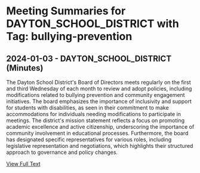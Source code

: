 # Meeting Summaries for DAYTON_SCHOOL_DISTRICT with Tag: bullying-prevention

## 2024-01-03 - DAYTON_SCHOOL_DISTRICT (Minutes)

The Dayton School District's Board of Directors meets regularly on the first and third Wednesday of each month to review and adopt policies, including modifications related to bullying prevention and community engagement initiatives. The board emphasizes the importance of inclusivity and support for students with disabilities, as seen in their commitment to make accommodations for individuals needing modifications to participate in meetings. The district's mission statement reflects a focus on promoting academic excellence and active citizenship, underscoring the importance of community involvement in educational processes. Furthermore, the board has designated specific representatives for various roles, including legislative representation and negotiations, which highlights their structured approach to governance and policy changes.

[View Full Text](https://raw.githubusercontent.com/VoronoiPerspectives/WashingtonStateSchoolBoardExplorer/refs/heads/main/data/countries/usa/states/wa/counties/columbia/school_boards/dayton_school_district/2024/processed/2024-01-03-02bodresponse-minutes.txt)

